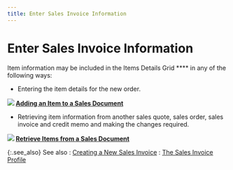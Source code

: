 ```yaml
---
title: Enter Sales Invoice Information
---
```


# Enter Sales Invoice Information


Item information may be included in the Items Details Grid **** in any of the following ways:

- Entering the  item details for the new order.



**![]({{site.sp_baseurl}}/img/lens.gif) [Adding  an Item to a Sales Document]({{site.sp_baseurl}}/sales-docs/docs-profile/contents/item-info/details/add-kits/retrieving_items_item_details_grid_sales_document_content.html)**

- Retrieving  item information from another sales quote, sales order, sales invoice  and credit memo and making the changes required.



**![]({{site.sp_baseurl}}/img/lens.gif) [Retrieve  Items from a Sales Document]({{site.sp_baseurl}}/misc/retrieve_items_from_a_sales_document.html)**


{:.see_also}
See also
: [Creating  a New Sales Invoice]({{site.sp_baseurl}}/sales-docs/sis/create-si/create-new-si/creating_a_new_sales_invoice.html)
: [The Sales  Invoice Profile]({{site.sp_baseurl}}/sales-docs/sis/create-si/create-new-si/the_sales_invoice_profile.html)
